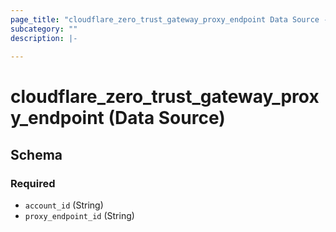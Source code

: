 ```yaml
---
page_title: "cloudflare_zero_trust_gateway_proxy_endpoint Data Source - Cloudflare"
subcategory: ""
description: |-
  
---
```


# cloudflare_zero_trust_gateway_proxy_endpoint (Data Source)




<!-- schema generated by tfplugindocs -->
## Schema

### Required

- `account_id` (String)
- `proxy_endpoint_id` (String)


